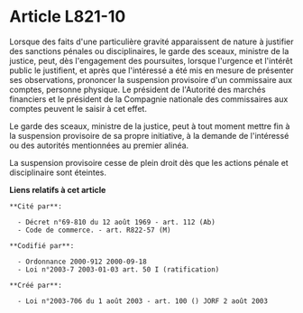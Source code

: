 # Article L821-10

Lorsque des faits d'une particulière gravité apparaissent de nature à justifier des sanctions pénales ou disciplinaires, le
garde des sceaux, ministre de la justice, peut, dès l'engagement des poursuites, lorsque l'urgence et l'intérêt public le
justifient, et après que l'intéressé a été mis en mesure de présenter ses observations, prononcer la suspension provisoire
d'un commissaire aux comptes, personne physique. Le président de l'Autorité des marchés financiers et le président de la
Compagnie nationale des commissaires aux comptes peuvent le saisir à cet effet.

Le garde des sceaux, ministre de la justice, peut à tout moment mettre fin à la suspension provisoire de sa propre
initiative, à la demande de l'intéressé ou des autorités mentionnées au premier alinéa.

La suspension provisoire cesse de plein droit dès que les actions pénale et disciplinaire sont éteintes.

**Liens relatifs à cet article**

	**Cité par**:

	  - Décret n°69-810 du 12 août 1969 - art. 112 (Ab)
	  - Code de commerce. - art. R822-57 (M)

	**Codifié par**:

	  - Ordonnance 2000-912 2000-09-18
	  - Loi n°2003-7 2003-01-03 art. 50 I (ratification)

	**Créé par**:

	  - Loi n°2003-706 du 1 août 2003 - art. 100 () JORF 2 août 2003
